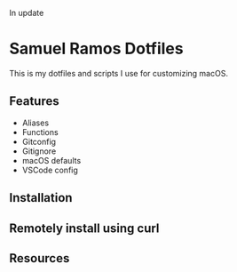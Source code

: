  In update

# Samuel Ramos Dotfiles

This is my dotfiles and scripts I use for customizing macOS.

## Features

- Aliases
- Functions
- Gitconfig
- Gitignore
- macOS defaults
- VSCode config


## Installation


## Remotely install using curl


## Resources
